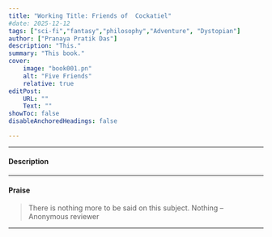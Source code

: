 ```yaml
---
title: "Working Title: Friends of  Cockatiel" 
#date: 2025-12-12
tags: ["sci-fi","fantasy","philosophy","Adventure", "Dystopian"]
author: ["Pranaya Pratik Das"]
description: "This."
summary: "This book."
cover:
    image: "book001.pn"
    alt: "Five Friends"
    relative: true
editPost:
    URL: ""
    Text: ""
showToc: false
disableAnchoredHeadings: false

---
```


---

#### Description

 [^1]: 

---

#### Praise

> There is nothing more to be said on this subject. Nothing – Anonymous reviewer

---
